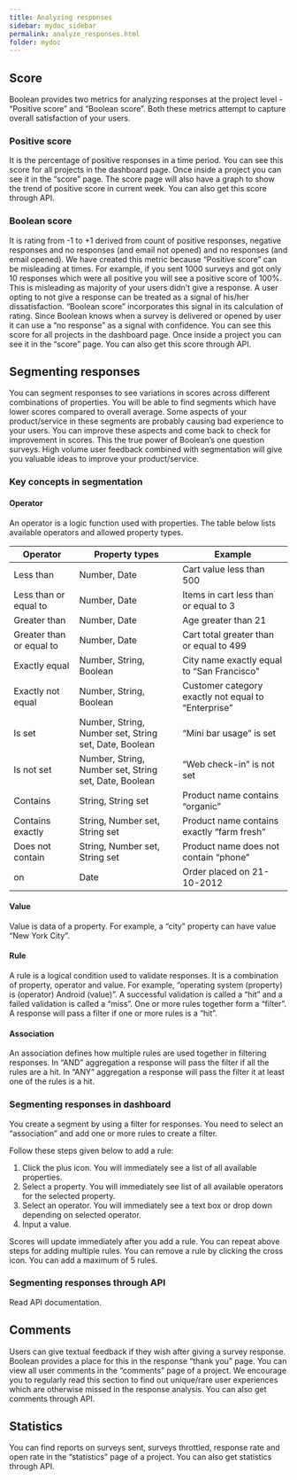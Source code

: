 ```yaml
---
title: Analyzing responses
sidebar: mydoc_sidebar
permalink: analyze_responses.html
folder: mydoc
---
```


## Score

Boolean provides two metrics for analyzing responses at the project level - “Positive score” and “Boolean score”. Both these metrics attempt to capture overall satisfaction of your users. 

### Positive score

It is the percentage of positive responses in a time period. You can see this score for all projects in the dashboard page. Once inside a project you can see it in the “score” page. The score page will also have a graph to show the trend of positive score in current week. You can also get this score through API.

### Boolean score

It is rating from -1 to +1 derived from count of positive responses, negative responses and no responses (and email not opened) and no responses (and email opened). We have created this metric because “Positive score” can be misleading at times. For example, if you sent 1000 surveys and got only 10 responses which were all positive you will see a positive score of 100%. This is misleading as majority of your users didn’t give a response. A user opting to not give a response can be treated as a signal of his/her dissatisfaction. “Boolean score” incorporates this signal in its calculation of rating. Since Boolean knows when a survey is delivered or opened by user it can use a “no response” as a signal with confidence.
You can see this score for all projects in the dashboard page. Once inside a project you can see it in the “score” page. You can also get this score through API.

## Segmenting responses

You can segment responses to see variations in scores across different combinations of properties. You will be able to find segments which have lower scores compared to overall average. Some aspects of your product/service in these segments are probably causing bad experience to your users. You can improve these aspects and come back to check for improvement in scores. This the true power of Boolean’s one question surveys. High volume user feedback combined with segmentation will give you valuable ideas to improve your product/service.

### Key concepts in segmentation

#### Operator

An operator is a logic function used with properties. The table below lists available operators and allowed property types.

|Operator|Property types|Example|
|--------|--------------|-------|
|Less than|Number, Date|Cart value less than 500|
|Less than or equal to|Number, Date|Items in cart less than or equal to 3|
|Greater than|Number, Date|Age greater than 21|
|Greater than or equal to|Number, Date|Cart total greater than or equal to 499|
|Exactly equal|Number, String, Boolean|City name exactly equal to “San Francisco”|
|Exactly not equal|Number, String, Boolean|Customer category exactly not equal to “Enterprise”|
|Is set|Number, String, Number set, String set, Date, Boolean|“Mini bar usage” is set|
|Is not set|Number, String, Number set, String set, Date, Boolean|“Web check-in” is not set|
|Contains|String, String set|Product name contains “organic”|
|Contains exactly|String, Number set, String set|Product name contains exactly “farm fresh”|
|Does not contain|String, Number set, String set|Product name does not contain “phone”|
|on|Date|Order placed on 21-10-2012|

#### Value

Value is data of a property. For example, a “city” property can have value “New York City”. 

#### Rule

A rule is a logical condition used to validate responses. It is a combination of property, operator and value. For example, “operating system (property) is (operator) Android (value)”. A successful validation is called a “hit” and a failed validation is called a “miss”. One or more rules together form a “filter”. A response will pass a filter if one or more rules is a “hit”.

#### Association

An association defines how multiple rules are used together in filtering responses. In “AND” aggregation a response will pass the filter if all the rules are a hit. In “ANY” aggregation a response will pass the filter it at least one of the rules is a hit.

### Segmenting responses in dashboard

You create a segment by using a filter for responses. You need to select an “association” and add one or more rules to create a filter.

Follow these steps given below to add a rule:
1.	Click the plus icon. You will immediately see a list of all available properties.
2.	Select a property. You will immediately see list of all available operators for the selected property.
3.	Select an operator. You will immediately see a text box or drop down depending on selected operator.
4.	Input a value.

Scores will update immediately after you add a rule. You can repeat above steps for adding multiple rules. You can remove a rule by clicking the cross icon. You can add a maximum of 5 rules.
 

### Segmenting responses through API

Read API documentation.

## Comments

Users can give textual feedback if they wish after giving a survey response. Boolean provides a place for this in the response “thank you” page. You can view all user comments in the “comments” page of a project. We encourage you to regularly read this section to find out unique/rare user experiences which are otherwise missed in the response analysis. You can also get comments through API.

## Statistics

You can find reports on surveys sent, surveys throttled, response rate and open rate in the “statistics” page of a project. You can also get statistics through API.
